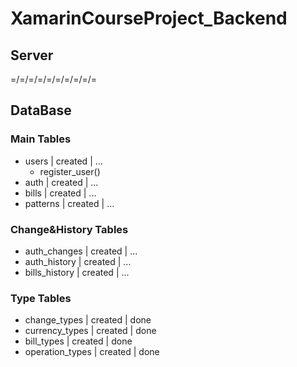 # XamarinCourseProject_Backend
## Server
=/=/=/=/=/=/=/=/=/=
## DataBase
### Main Tables
- users | created | ...
    - register_user()
- auth | created | ...
- bills | created | ...
- patterns | created | ...
### Change&History Tables
- auth_changes | created | ...
- auth_history | created | ...
- bills_history | created | ...
### Type Tables
- change_types | created | done
- currency_types | created | done
- bill_types | created | done
- operation_types | created | done
